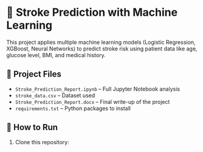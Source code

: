 # 🧠 Stroke Prediction with Machine Learning

This project applies multiple machine learning models (Logistic Regression, XGBoost, Neural Networks) to predict stroke risk using patient data like age, glucose level, BMI, and medical history.

## 📁 Project Files
- `Stroke_Prediction_Report.ipynb` – Full Jupyter Notebook analysis
- `stroke_data.csv` – Dataset used
- `Stroke_Prediction_Report.docx` – Final write-up of the project
- `requirements.txt` – Python packages to install

## 🚀 How to Run
1. Clone this repository:

